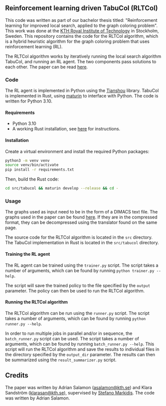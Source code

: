 ## Reinforcement learning driven TabuCol (RLTCol)

This code was written as part of our bachelor thesis titled: "Reinforcement learning for improved local search, applied to the graph coloring problem". This work was done at the [KTH Royal Institute of Technology](https://www.kth.se/en) in Stockholm, Sweden. This repository contains the code for the RLTCol algorithm, which is a hybrid heuristic algorithm for the graph coloring problem that uses reinforcement learning (RL).

The RLTCol algorithm works by iteratively running the local search algorithm TabuCol, and running an RL agent. The two components pass solutions to each other. The paper can be read [here](./report/Report.pdf).

### Code

The RL agent is implemented in Python using the [Tianshou](https://github.com/thu-ml/tianshou) library. TabuCol is implemented in Rust, using [maturin](https://github.com/PyO3/maturin) to interface with Python. The code is written for Python 3.10.

#### Requirements

* Python 3.10
* A working Rust installation, see [here](https://www.rust-lang.org/tools/install) for instructions.

#### Installation

Create a virtual environment and install the required Python packages:

```bash
python3 -m venv venv
source venv/bin/activate
pip install -r requirements.txt
```

Then, build the Rust code:

```bash
cd src/tabucol && maturin develop --release && cd -
```

### Usage

The graphs used as input need to be in the form of a DIMACS text file. The graphs used in the paper can be found [here](https://mat.tepper.cmu.edu/COLOR/instances.html). If they are in the compressed format, they can be decompressed using the translator found on the same page.

The source code for the RLTCol algorithm is located in the `src` directory. The TabuCol implementation in Rust is located in the `src/tabucol` directory.

#### Training the RL agent

The RL agent can be trained using the `trainer.py` script. The script takes a number of arguments, which can be found by running `python trainer.py --help`.

The script will save the trained policy to the file specified by the `output` parameter. The policy can then be used to run the RLTCol algorithm.

#### Running the RLTCol algorithm

The RLTCol algorithm can be run using the `runner.py` script. The script takes a number of arguments, which can be found by running `python runner.py --help`.

In order to run multiple jobs in parallel and/or in sequence, the `batch_runner.py` script can be used. The script takes a number of arguments, which can be found by running `batch_runner.py --help`. This script will run the RLTCol algorithm and save the results to individual files in the directory specified by the `output_dir` parameter. The results can then be summarized using the `result_summarizer.py` script.

## Credits

The paper was written by Adrian Salamon (asalamon@kth.se) and Klara Sandström (klarasan@kth.se), supervised by [Stefano Markidis](https://www.kth.se/profile/markidis). The code was written by Adrian Salamon.